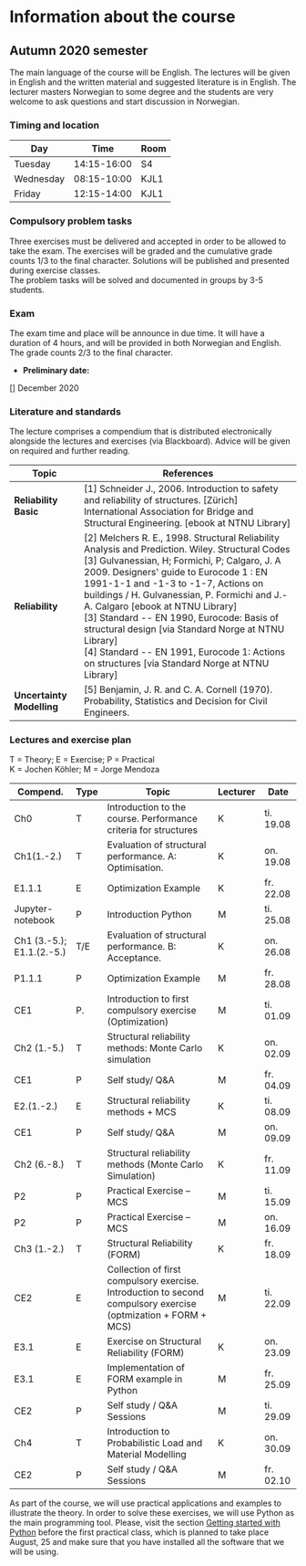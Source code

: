 # Information about the course 

## Autumn 2020 semester

The main language of the course will be English. The lectures will be given in English and the written material and suggested literature is in English. The lecturer masters Norwegian to some
degree and the students are very welcome to ask questions and start discussion in Norwegian.

### Timing and location

| Day        | Time            |  Room           | 
|------------|-----------------|-----------------|
|  Tuesday   | 14:15-16:00     | S4       |
|  Wednesday | 08:15-10:00     | KJL1     |
|  Friday    | 12:15-14:00     | KJL1      |

### Compulsory problem tasks

Three exercises must be delivered and accepted in order to be allowed to take the exam. The exercises will be graded and the cumulative grade counts 1/3 to the final character. Solutions will be published and presented during exercise classes.  
The problem tasks will be solved and documented in groups by 3-5 students.

### Exam

The exam time and place will be announce in due time. It will have a duration of 4 hours, and will be provided in both Norwegian and English. The grade counts 2/3 to the final character.
* __Preliminary date:__ 

[] December 2020

### Literature and standards

The lecture comprises a compendium that is distributed electronically alongside the lectures and exercises (via Blackboard). Advice will be given on required and further reading. 

| Topic | References|
|-------|-----------|
|__Reliability Basic__|	[1] Schneider J., 2006. Introduction to safety and reliability of structures. [Zürich] International Association for Bridge and Structural Engineering. [ebook at NTNU Library]|
|__Reliability__ |	[2] Melchers R. E., 1998. Structural Reliability Analysis and Prediction. Wiley. Structural Codes<br>[3] Gulvanessian, H; Formichi, P; Calgaro, J. A 2009. Designers' guide to Eurocode 1 : EN 1991-1-1 and -1-3 to -1-7, Actions on buildings / H. Gulvanessian, P. Formichi and J.-A. Calgaro [ebook at NTNU Library]<br>[3] Standard -- EN 1990, Eurocode: Basis of structural design [via Standard Norge at NTNU Library]<br>[4] Standard -- EN 1991, Eurocode 1: Actions on structures [via Standard Norge at NTNU Library]|
|__Uncertainty Modelling__|	[5] Benjamin, J. R. and C. A. Cornell (1970). Probability, Statistics and Decision for Civil Engineers.|

### Lectures and exercise plan

T = Theory; E = Exercise; P = Practical  
K = Jochen Köhler; M = Jorge Mendoza


| Compend. | Type |     Topic                                                 |	Lecturer |	Date       | 
|----------|------|-----------------------------------------------------------|----------|-------------|
|   Ch0    |  T   |  Introduction to the course. Performance criteria for structures |         K | ti. 19.08   | 
|Ch1(1.-2.)|  T   |  Evaluation of structural performance. A: Optimisation.          |         K | on. 19.08   | 
| E1.1.1   |  E   |  Optimization Example                                            |         K | fr. 22.08   | 
|   Jupyter-notebook   |  P   |  Introduction Python |         M | ti. 25.08   |
|Ch1 (3.-5.); E1.1.(2.-5.)|  T/E   | Evaluation of structural performance. B: Acceptance.  |         K | on. 26.08   |
| P1.1.1   |  P   |  Optimization Example                                            |         M | fr. 28.08   |
| CE1	     |P.    |	Introduction to first compulsory exercise (Optimization)  |	  M 	   | ti. 01.09	 | 
|Ch2 (1.-5.)| T	  | Structural reliability methods: Monte Carlo simulation    |   K	     | on. 02.09   |
| CE1      |	P	  | Self study/ Q&A	                                          |   M      | fr. 04.09	 |  
| E2.(1.-2.)|E    |	Structural reliability methods + MCS                      |	  K 	   | ti. 08.09	 |  
|CE1       | P	  | Self study/ Q&A                                           |   M	     | on. 09.09   |	
| Ch2 (6.-8.)|	T	  | Structural reliability methods (Monte Carlo Simulation) |   K      | fr. 11.09	 |  
| P2       | P    |	Practical Exercise – MCS                                  |	  M 	   | ti. 15.09	 | 
| P2       | P	  | Practical Exercise – MCS                                  |   M	     | on. 16.09   |	
| Ch3 (1.-2.)|	T	  | Structural Reliability (FORM)                           |   K      | fr. 18.09	 |  
| CE2      | E    |	Collection of first compulsory exercise. Introduction to second compulsory exercise (optmization + FORM + MCS)  |	  M 	   | ti. 22.09	 |  
| E3.1     | E	  | Exercise on Structural Reliability (FORM)                 |   K	     | on. 23.09   |	
| E3.1     | E	  | Implementation of FORM example in Python                  |   M      | fr. 25.09	 |  
| CE2      | P    |	Self study / Q&A Sessions                                 |	  M 	   | ti. 29.09	 |  
| Ch4      | T	  | Introduction to Probabilistic Load and Material Modelling |   K	     | on. 30.09   |	
| CE2      | P	  | Self study / Q&A Sessions                                 |   M      | fr. 02.10	 |  


As part of the course, we will use practical applications and examples to illustrate the theory. In order to solve these exercises, we will use Python as the main programming tool. Please, visit the section [Getting started with Python](py_guide) before the first practical class, which is planned to take place August, 25 and make sure that you have installed all the software that we will be using.
